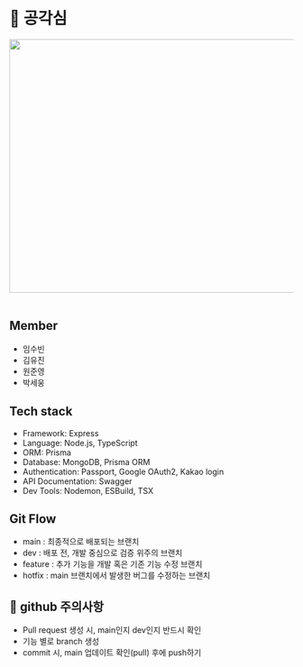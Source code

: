 # 🔔 공각심 
<img src="https://github.com/user-attachments/assets/81bbb2fa-eafd-4689-b84e-42a9b819c13a" width="800" height="450"/>

<br/>
<br/>

## Member
- 임수빈
- 김유진
- 원준영
- 박세웅

## Tech stack
- Framework: Express
- Language: Node.js, TypeScript
- ORM: Prisma
- Database: MongoDB, Prisma ORM
- Authentication: Passport, Google OAuth2, Kakao login
- API Documentation: Swagger
- Dev Tools: Nodemon, ESBuild, TSX

## Git Flow
- main : 최종적으로 배포되는 브랜치
- dev : 배포 전, 개발 중심으로 검증 위주의 브랜치
- feature : 추가 기능을 개발 혹은 기존 기능 수정 브랜치
- hotfix : main 브랜치에서 발생한 버그를 수정하는 브랜치

## 🚨 github 주의사항
- Pull request 생성 시, main인지 dev인지 반드시 확인
- 기능 별로 branch 생성
- commit 시, main 업데이트 확인(pull) 후에 push하기
